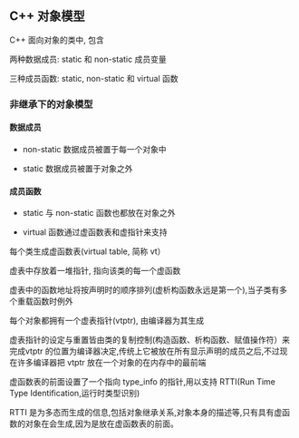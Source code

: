<!--
 * @Description: 
 * @Version: 1.0
 * @Author: daLao
 * @Email: dalao@xxx.com
 * @Date: 2022-09-19 21:28:16
 * @LastEditors: daLao
 * @LastEditTime: 2022-09-26 00:22:26
-->

## C++ 对象模型


C++ 面向对象的类中, 包含

两种数据成员: static 和 non-static 成员变量

三种成员函数: static, non-static 和 virtual 函数



### 非继承下的对象模型


#### 数据成员

- non-static 数据成员被置于每一个对象中

- static 数据成员被置于对象之外


#### 成员函数

- static 与 non-static 函数也都放在对象之外

- virtual 函数通过虚函数表和虚指针来支持



每个类生成虚函数表(virtual table, 简称 vt）

虚表中存放着一堆指针, 指向该类的每一个虚函数

虚表中的函数地址将按声明时的顺序排列(虚析构函数永远是第一个),当子类有多个重载函数时例外

每个对象都拥有一个虚表指针(vtptr), 由编译器为其生成

虚表指针的设定与重置皆由类的复制控制(构造函数、析构函数、赋值操作符）来完成vtptr 的位置为编译器决定,传统上它被放在所有显示声明的成员之后,不过现在许多编译器把 vtptr 放在一个对象的在内存中的最前端

虚函数表的前面设置了一个指向 type_info 的指针,用以支持 RTTI(Run Time Type Identification,运行时类型识别)

RTTI 是为多态而生成的信息,包括对象继承关系,对象本身的描述等,只有具有虚函数的对象在会生成,因为是放在虚函数表的前面。